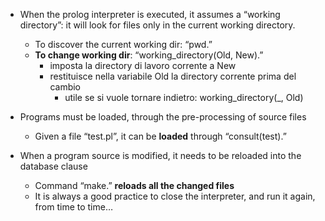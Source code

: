 - When the prolog interpreter is executed, it assumes a “working directory”: it will look for files only in the current working directory.
    - To discover the current working dir: “pwd.”
    - **To change working dir**: “working_directory(Old, New).”
        - imposta la directory di lavoro corrente a New
        - restituisce nella variabile Old la directory corrente prima del cambio 
            - utile se si vuole tornare indietro: working_directory(_, Old)
            
- Programs must be loaded, through the pre-processing of source files
    - Given a file “test.pl”, it can be **loaded** through “consult(test).”
- When a program source is modified, it needs to be reloaded into the database clause
    - Command “make.” **reloads all the changed files** 
    - It is always a good practice to close the interpreter, and run it again, from time to time…